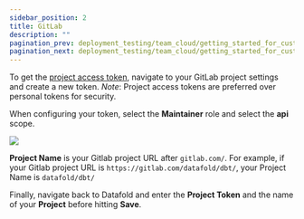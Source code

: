 ```yaml
---
sidebar_position: 2
title: GitLab
description: ""
pagination_prev: deployment_testing/team_cloud/getting_started_for_customers/source_control
pagination_next: deployment_testing/team_cloud/getting_started_for_customers/dbt
---
```


To get the [project access token](https://docs.gitlab.com/ee/user/project/settings/project\_access\_tokens.html), navigate to your GitLab project settings and create a new token. *Note*: Project access tokens are preferred over personal tokens for security.

When configuring your token, select the **Maintainer** role and select the **api** scope. 

![](/img/gitlab_access_token.png)

**Project Name** is your Gitlab project URL after `gitlab.com/`. For example, if your Gitlab project URL is `https://gitlab.com/datafold/dbt/`, your Project Name is `datafold/dbt/`

Finally, navigate back to Datafold and enter the **Project Token** and the name of your **Project** before hitting **Save**.
